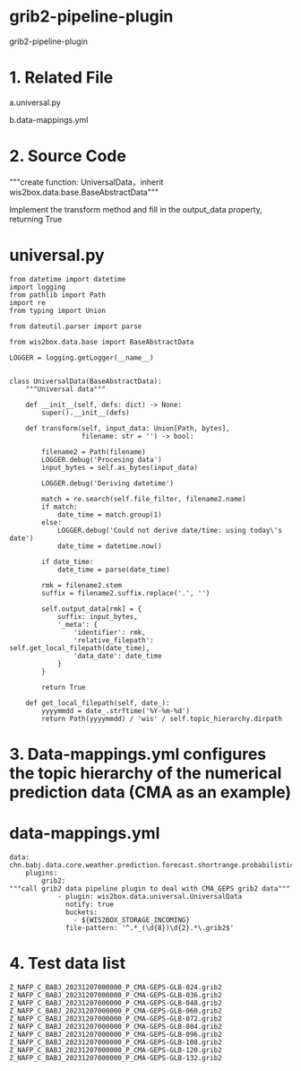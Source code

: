 # grib2-pipeline-plugin
grib2-pipeline-plugin

# 1.	Related File
a.universal.py

b.data-mappings.yml

# 2.	Source Code
"""create function: UniversalData，inherit wis2box.data.base.BaseAbstractData"""

Implement the transform method and fill in the output_data property, returning True
# universal.py
 	from datetime import datetime
 	import logging
 	from pathlib import Path
 	import re
 	from typing import Union
 	
 	from dateutil.parser import parse
 	
 	from wis2box.data.base import BaseAbstractData
 	
 	LOGGER = logging.getLogger(__name__)
 	
 	
 	class UniversalData(BaseAbstractData):
 	    """Universal data"""
 	
 	    def __init__(self, defs: dict) -> None:
 	        super().__init__(defs)
 	
 	    def transform(self, input_data: Union[Path, bytes],
 	                  filename: str = '') -> bool:
 	
 	        filename2 = Path(filename)
 	        LOGGER.debug('Procesing data')
 	        input_bytes = self.as_bytes(input_data)
 	
 	        LOGGER.debug('Deriving datetime')
 	
 	        match = re.search(self.file_filter, filename2.name)
 	        if match:
 	            date_time = match.group(1)
 	        else:
 	            LOGGER.debug('Could not derive date/time: using today\'s date')
 	            date_time = datetime.now()
 	
 	        if date_time:
 	            date_time = parse(date_time)
 	
 	        rmk = filename2.stem
 	        suffix = filename2.suffix.replace('.', '')
 	
 	        self.output_data[rmk] = {
 	            suffix: input_bytes,
 	            '_meta': {
 	                'identifier': rmk,
 	                'relative_filepath': self.get_local_filepath(date_time),
 	                'data_date': date_time
 	            }
 	        }
 	
 	        return True
 	
 	    def get_local_filepath(self, date_):
 	        yyyymmdd = date_.strftime('%Y-%m-%d')
 	        return Path(yyyymmdd) / 'wis' / self.topic_hierarchy.dirpath
# 3.	Data-mappings.yml configures the topic hierarchy of the numerical prediction data (CMA as an example)
# data-mappings.yml
 	data: 		
    chn.babj.data.core.weather.prediction.forecast.shortrange.probabilistic.global.CMA_GEPS::
        plugins:
            grib2:
 	"""call grib2 data pipeline plugin to deal with CMA_GEPS grib2 data"""
                - plugin: wis2box.data.universal.UniversalData
                  notify: true
                  buckets:
                    - ${WIS2BOX_STORAGE_INCOMING}
                  file-pattern: '^.*_(\d{8})\d{2}.*\.grib2$'
# 4.	Test data list
 	Z_NAFP_C_BABJ_20231207000000_P_CMA-GEPS-GLB-024.grib2
 	Z_NAFP_C_BABJ_20231207000000_P_CMA-GEPS-GLB-036.grib2
 	Z_NAFP_C_BABJ_20231207000000_P_CMA-GEPS-GLB-048.grib2
 	Z_NAFP_C_BABJ_20231207000000_P_CMA-GEPS-GLB-060.grib2
 	Z_NAFP_C_BABJ_20231207000000_P_CMA-GEPS-GLB-072.grib2
 	Z_NAFP_C_BABJ_20231207000000_P_CMA-GEPS-GLB-084.grib2
 	Z_NAFP_C_BABJ_20231207000000_P_CMA-GEPS-GLB-096.grib2
 	Z_NAFP_C_BABJ_20231207000000_P_CMA-GEPS-GLB-108.grib2
 	Z_NAFP_C_BABJ_20231207000000_P_CMA-GEPS-GLB-120.grib2
 	Z_NAFP_C_BABJ_20231207000000_P_CMA-GEPS-GLB-132.grib2
